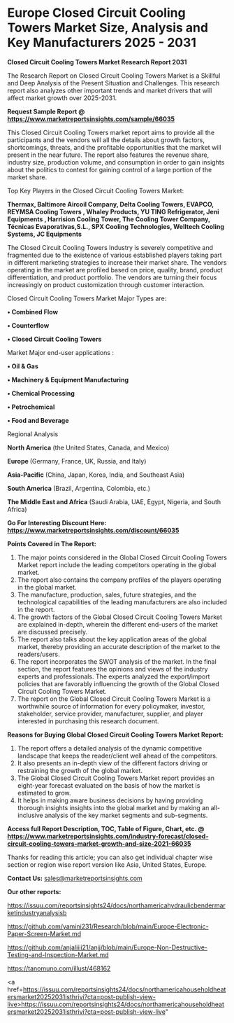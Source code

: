 # Europe Closed Circuit Cooling Towers Market Size, Analysis and Key Manufacturers 2025 - 2031

<strong>Closed Circuit Cooling Towers Market Research Report 2031</strong>

The Research Report on Closed Circuit Cooling Towers Market is a Skillful and Deep Analysis of the Present Situation and Challenges. This research report also analyzes other important trends and market drivers that will affect market growth over 2025-2031.

<strong>Request Sample Report @ <a href=https://www.marketreportsinsights.com/sample/66035>https://www.marketreportsinsights.com/sample/66035</a></strong>

This Closed Circuit Cooling Towers market report aims to provide all the participants and the vendors will all the details about growth factors, shortcomings, threats, and the profitable opportunities that the market will present in the near future. The report also features the revenue share, industry size, production volume, and consumption in order to gain insights about the politics to contest for gaining control of a large portion of the market share.

Top Key Players in the Closed Circuit Cooling Towers Market:

<strong>Thermax, Baltimore Aircoil Company, Delta Cooling Towers, EVAPCO, REYMSA Cooling Towers , Whaley Products, YU TING Refrigerator, Jeni Equipments , Harrision Cooling Tower, The Cooling Tower Company, Técnicas Evaporativas,S.L., SPX Cooling Technologies, Welltech Cooling Systems, JC Equipments</strong>

The Closed Circuit Cooling Towers Industry is severely competitive and fragmented due to the existence of various established players taking part in different marketing strategies to increase their market share. The vendors operating in the market are profiled based on price, quality, brand, product differentiation, and product portfolio. The vendors are turning their focus increasingly on product customization through customer interaction.

Closed Circuit Cooling Towers Market Major Types are:

<strong>• Combined Flow

• Counterflow

• Closed Circuit Cooling Towers</strong>

Market Major end-user applications :

<strong>• Oil & Gas

• Machinery & Equipment Manufacturing

• Chemical Processing

• Petrochemical

• Food and Beverage</strong>

Regional Analysis

</u><strong><b>North America</b></strong> (the United States, Canada, and Mexico)

<strong><b>Europe </b></strong>(Germany, France, UK, Russia, and Italy)

<strong><b>Asia-Pacific</b></strong> (China, Japan, Korea, India, and Southeast Asia)

<strong><b>South America</b></strong> (Brazil, Argentina, Colombia, etc.)

<strong><b>The Middle East and Africa</b></strong> (Saudi Arabia, UAE, Egypt, Nigeria, and South Africa)

<strong>Go For Interesting Discount Here: <a href=https://www.marketreportsinsights.com/discount/66035>https://www.marketreportsinsights.com/discount/66035</a></strong>

<strong>Points Covered in The Report:</strong>
<ol>
  <li>The major points considered in the Global Closed Circuit Cooling Towers Market report include the leading competitors operating in the global market.</li>
  <li>The report also contains the company profiles of the players operating in the global market.</li>
  <li>The manufacture, production, sales, future strategies, and the technological capabilities of the leading manufacturers are also included in the report.</li>
  <li>The growth factors of the Global Closed Circuit Cooling Towers Market are explained in-depth, wherein the different end-users of the market are discussed precisely.</li>
  <li>The report also talks about the key application areas of the global market, thereby providing an accurate description of the market to the readers/users.</li>
  <li>The report incorporates the SWOT analysis of the market. In the final section, the report features the opinions and views of the industry experts and professionals. The experts analyzed the export/import policies that are favorably influencing the growth of the Global Closed Circuit Cooling Towers Market.</li>
  <li>The report on the Global Closed Circuit Cooling Towers Market is a worthwhile source of information for every policymaker, investor, stakeholder, service provider, manufacturer, supplier, and player interested in purchasing this research document.</li>
</ol>
<strong>Reasons for Buying Global Closed Circuit Cooling Towers Market Report:</strong>

<ol>
  <li>The report offers a detailed analysis of the dynamic competitive landscape that keeps the reader/client well ahead of the competitors.</li>
  <li>It also presents an in-depth view of the different factors driving or restraining the growth of the global market.</li>
  <li>The Global Closed Circuit Cooling Towers Market report provides an eight-year forecast evaluated on the basis of how the market is estimated to grow.</li>
  <li>It helps in making aware business decisions by having providing thorough insights insights into the global market and by making an all-inclusive analysis of the key market segments and sub-segments.</li>
</ol>
<strong>Access full Report Description, TOC, Table of Figure, Chart, etc. @ <a href=https://www.marketreportsinsights.com/industry-forecast/closed-circuit-cooling-towers-market-growth-and-size-2021-66035>https://www.marketreportsinsights.com/industry-forecast/closed-circuit-cooling-towers-market-growth-and-size-2021-66035</a></strong>


Thanks for reading this article; you can also get individual chapter wise section or region wise report version like Asia, United States, Europe.

<strong>Contact Us:</strong>
sales@marketreportsinsights.com

<strong>Our other reports:</strong>

<a href=https://issuu.com/reportsinsights24/docs/northamericahydraulicbendermarketindustryanalysisb>https://issuu.com/reportsinsights24/docs/northamericahydraulicbendermarketindustryanalysisb</a>

<a href=https://github.com/yamini231/Research/blob/main/Europe-Electronic-Paper-Screen-Market.md>https://github.com/yamini231/Research/blob/main/Europe-Electronic-Paper-Screen-Market.md</a>

<a href=https://github.com/anjaliiii21/anjj/blob/main/Europe-Non-Destructive-Testing-and-Inspection-Market.md>https://github.com/anjaliiii21/anjj/blob/main/Europe-Non-Destructive-Testing-and-Inspection-Market.md</a>

<a href=https://tanomuno.com/illust/468162>https://tanomuno.com/illust/468162</a>

<a href=https://issuu.com/reportsinsights24/docs/northamericahouseholdheatersmarket20252031isthrivi?cta=post-publish-view-live>https://issuu.com/reportsinsights24/docs/northamericahouseholdheatersmarket20252031isthrivi?cta=post-publish-view-live</a>"
